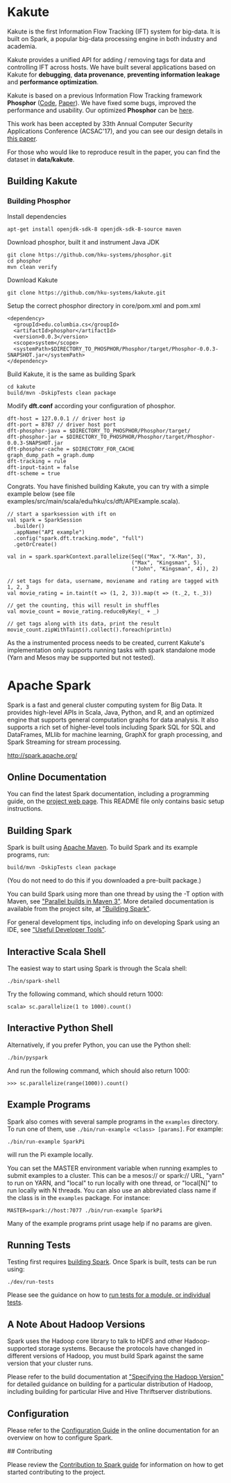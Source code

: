 # Kakute

Kakute is the first Information Flow Tracking (IFT) system for big-data. It is built
on Spark, a popular big-data processing engine in both industry and academia.

Kakute provides a unified API for adding / removing tags for data and controlling IFT across hosts. We have built several applications based on Kakute for **debugging**, **data provenance**, **preventing information leakage** and **performance optimization**.

Kakute is based on a previous Information Flow Tracking framework **Phosphor** ([Code](https://github.com/Programming-Systems-Lab/Phosphor), [Paper](http://www.jonbell.net/oopsla2014-phosphor-preprint.pdf)). We have fixed some bugs, improved the performance and usability. Our optimized **Phosphor** can be [here](https://github.com/hku-systems/kakute).

This work has been accepted by 33th Annual Computer Security Applications Conference (ACSAC'17), and you can see our design details in [this paper](null).

For those who would like to reproduce result in the paper, you can find the dataset in **data/kakute**.

## Building Kakute
### Building Phosphor
Install dependencies
```
apt-get install openjdk-sdk-8 openjdk-sdk-8-source maven
```
Download phosphor, built it and instrument Java JDK
```
git clone https://github.com/hku-systems/phosphor.git
cd phosphor
mvn clean verify
```

Download Kakute
```
git clone https://github.com/hku-systems/kakute.git

```

Setup the correct phosphor directory in core/pom.xml and pom.xml
```
<dependency>
  <groupId>edu.columbia.cs</groupId>
  <artifactId>phosphor</artifactId>
  <version>0.0.3</version>
  <scope>system</scope>
  <systemPath>$DIRECTORY_TO_PHOSPHOR/Phosphor/target/Phosphor-0.0.3-SNAPSHOT.jar</systemPath>
</dependency>
```

Build Kakute, it is the same as building Spark
```
cd kakute
build/mvn -DskipTests clean package
```

Modify **dft.conf** according your configuration of phosphor.
```
dft-host = 127.0.0.1 // driver host ip
dft-port = 8787 // driver host port
dft-phosphor-java = $DIRECTORY_TO_PHOSPHOR/Phosphor/target/
dft-phosphor-jar = $DIRECTORY_TO_PHOSPHOR/Phosphor/target/Phosphor-0.0.3-SNAPSHOT.jar
dft-phosphor-cache = $DIRECTORY_FOR_CACHE
graph_dump_path = graph.dump
dft-tracking = rule
dft-input-taint = false
dft-scheme = true
```

Congrats. You have finished building Kakute, you can try with a simple example below (see file examples/src/main/scala/edu/hku/cs/dft/APIExample.scala).

```
// start a sparksession with ift on
val spark = SparkSession
  .builder()
  .appName("API example")
  .config("spark.dft.tracking.mode", "full")
  .getOrCreate()

val in = spark.sparkContext.parallelize(Seq(("Max", "X-Man", 3),
                                        ("Max", "Kingsman", 5),
                                        ("John", "Kingsman", 4)), 2)

// set tags for data, username, moviename and rating are tagged with 1, 2, 3
val movie_rating = in.taint(t => (1, 2, 3)).map(t => (t._2, t._3))

// get the counting, this will result in shuffles
val movie_count = movie_rating.reduceByKey(_ + _)

// get tags along with its data, print the result
movie_count.zipWithTaint().collect().foreach(println)

```

As the a instrumented process needs to be created, current Kakute's
implementation only supports running tasks with spark standalone mode
(Yarn and Mesos may be supported but not tested).

# Apache Spark

Spark is a fast and general cluster computing system for Big Data. It provides
high-level APIs in Scala, Java, Python, and R, and an optimized engine that
supports general computation graphs for data analysis. It also supports a
rich set of higher-level tools including Spark SQL for SQL and DataFrames,
MLlib for machine learning, GraphX for graph processing,
and Spark Streaming for stream processing.

<http://spark.apache.org/>


## Online Documentation

You can find the latest Spark documentation, including a programming
guide, on the [project web page](http://spark.apache.org/documentation.html).
This README file only contains basic setup instructions.

## Building Spark

Spark is built using [Apache Maven](http://maven.apache.org/).
To build Spark and its example programs, run:

    build/mvn -DskipTests clean package

(You do not need to do this if you downloaded a pre-built package.)

You can build Spark using more than one thread by using the -T option with Maven, see ["Parallel builds in Maven 3"](https://cwiki.apache.org/confluence/display/MAVEN/Parallel+builds+in+Maven+3).
More detailed documentation is available from the project site, at
["Building Spark"](http://spark.apache.org/docs/latest/building-spark.html).

For general development tips, including info on developing Spark using an IDE, see ["Useful Developer Tools"](http://spark.apache.org/developer-tools.html).

## Interactive Scala Shell

The easiest way to start using Spark is through the Scala shell:

    ./bin/spark-shell

Try the following command, which should return 1000:

    scala> sc.parallelize(1 to 1000).count()

## Interactive Python Shell

Alternatively, if you prefer Python, you can use the Python shell:

    ./bin/pyspark

And run the following command, which should also return 1000:

    >>> sc.parallelize(range(1000)).count()

## Example Programs

Spark also comes with several sample programs in the `examples` directory.
To run one of them, use `./bin/run-example <class> [params]`. For example:

    ./bin/run-example SparkPi

will run the Pi example locally.

You can set the MASTER environment variable when running examples to submit
examples to a cluster. This can be a mesos:// or spark:// URL,
"yarn" to run on YARN, and "local" to run
locally with one thread, or "local[N]" to run locally with N threads. You
can also use an abbreviated class name if the class is in the `examples`
package. For instance:

    MASTER=spark://host:7077 ./bin/run-example SparkPi

Many of the example programs print usage help if no params are given.

## Running Tests

Testing first requires [building Spark](#building-spark). Once Spark is built, tests
can be run using:

    ./dev/run-tests

Please see the guidance on how to
[run tests for a module, or individual tests](http://spark.apache.org/developer-tools.html#individual-tests).

## A Note About Hadoop Versions

Spark uses the Hadoop core library to talk to HDFS and other Hadoop-supported
storage systems. Because the protocols have changed in different versions of
Hadoop, you must build Spark against the same version that your cluster runs.

Please refer to the build documentation at
["Specifying the Hadoop Version"](http://spark.apache.org/docs/latest/building-spark.html#specifying-the-hadoop-version)
for detailed guidance on building for a particular distribution of Hadoop, including
building for particular Hive and Hive Thriftserver distributions.

## Configuration

Please refer to the [Configuration Guide](http://spark.apache.org/docs/latest/configuration.html)
in the online documentation for an overview on how to configure Spark.

## Contributing

Please review the [Contribution to Spark guide](http://spark.apache.org/contributing.html)
for information on how to get started contributing to the project.

